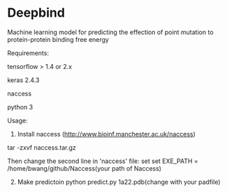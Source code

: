 # Deepbind
Machine learning model for predicting the effection of point mutation to protein-protein binding free energy 

Requirements:

tensorflow > 1.4 or 2.x

keras 2.4.3

naccess

python 3



Usage:
1. Install naccess (http://www.bioinf.manchester.ac.uk/naccess)

tar -zxvf naccess.tar.gz

Then change the second line in 'naccess' file: set set EXE_PATH = /home/bwang/github/Naccess(your path of Naccess)

2. Make predictoin
python predict.py 1a22.pdb(change with your padfile)
